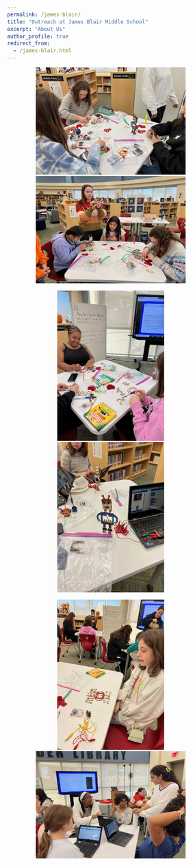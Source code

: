 ```yaml
---
permalink: /james-blair/
title: "Outreach at James Blair Middle School"
excerpt: "About Us"
author_profile: true
redirect_from: 
  - /james-blair.html
---
```


<p align="center">
  <img src= "/images/Volunteering Photos/jb_3.jpg" width="350" height="250" > 
  &nbsp;&nbsp;&nbsp;&nbsp;
  
  <img src= "/images/Volunteering Photos/jb_4.jpg" width="350" height="250" >
  &nbsp;&nbsp;&nbsp;&nbsp;
</p>

<p align="center">
  <img src= "/images/Volunteering Photos/jb_5.jpg" width="250" height="350" > 
  &nbsp;&nbsp;&nbsp;&nbsp;
  
  <img src= "/images/Volunteering Photos/jb_2.jpg" width="250" height="350" >
  &nbsp;&nbsp;&nbsp;&nbsp;
</p>

<p align="center">
  <img src= "/images/Volunteering Photos/jb_6.jpg" width="250" height="350" > 
  &nbsp;&nbsp;&nbsp;&nbsp;
  
  <img src= "/images/Volunteering Photos/jb_7.jpg" width="350" height="250" >
  &nbsp;&nbsp;&nbsp;&nbsp;
</p>
